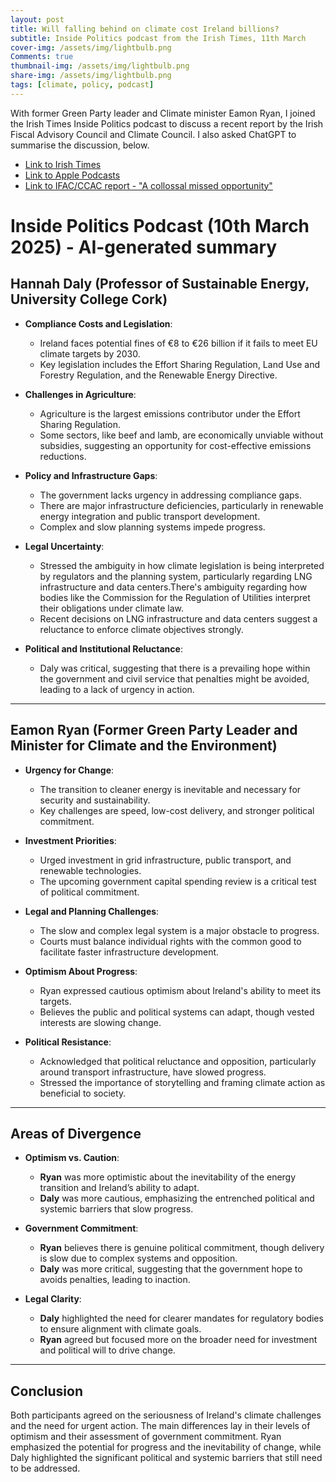 ```yaml
---
layout: post
title: Will falling behind on climate cost Ireland billions? 
subtitle: Inside Politics podcast from the Irish Times, 11th March
cover-img: /assets/img/lightbulb.png
Comments: true
thumbnail-img: /assets/img/lightbulb.png
share-img: /assets/img/lightbulb.png
tags: [climate, policy, podcast]
---
```


With former Green Party leader and Climate minister Eamon Ryan, I joined the Irish Times Inside Politics podcast to discuss a recent report by the Irish Fiscal Advisory Council and Climate Council. I also asked ChatGPT to summarise the discussion, below.

- [Link to Irish Times](https://www.irishtimes.com/podcasts/inside-politics/will-falling-behind-on-climate-cost-ireland-billions/)
- [Link to Apple Podcasts](https://podcasts.apple.com/ie/podcast/inside-politics-with-hugh-linehan/id794389685?i=1000698530914)
- [Link to IFAC/CCAC report - "A collossal missed opportunity"](https://www.fiscalcouncil.ie/a-colossal-missed-opportunity/)


# **Inside Politics Podcast (10th March 2025) - AI-generated summary**

## **Hannah Daly (Professor of Sustainable Energy, University College Cork)**

- **Compliance Costs and Legislation**:  
  - Ireland faces potential fines of €8 to €26 billion if it fails to meet EU climate targets by 2030.  
  - Key legislation includes the Effort Sharing Regulation, Land Use and Forestry Regulation, and the Renewable Energy Directive.

- **Challenges in Agriculture**:  
  - Agriculture is the largest emissions contributor under the Effort Sharing Regulation.  
  - Some sectors, like beef and lamb, are economically unviable without subsidies, suggesting an opportunity for cost-effective emissions reductions.  

- **Policy and Infrastructure Gaps**:  
  - The government lacks urgency in addressing compliance gaps.  
  - There are major infrastructure deficiencies, particularly in renewable energy integration and public transport development.  
  - Complex and slow planning systems impede progress.

- **Legal Uncertainty**:  
  - Stressed the ambiguity in how climate legislation is being interpreted by regulators and the planning system, particularly regarding LNG infrastructure and data centers.There's ambiguity regarding how bodies like the Commission for the Regulation of Utilities interpret their obligations under climate law.  
  - Recent decisions on LNG infrastructure and data centers suggest a reluctance to enforce climate objectives strongly.

- **Political and Institutional Reluctance**:  
  - Daly was critical, suggesting that there is a prevailing hope within the government and civil service that penalties might be avoided, leading to a lack of urgency in action.

---

## **Eamon Ryan (Former Green Party Leader and Minister for Climate and the Environment)**

- **Urgency for Change**:  
  - The transition to cleaner energy is inevitable and necessary for security and sustainability.  
  - Key challenges are speed, low-cost delivery, and stronger political commitment.

- **Investment Priorities**:  
  - Urged investment in grid infrastructure, public transport, and renewable technologies.  
  - The upcoming government capital spending review is a critical test of political commitment.

- **Legal and Planning Challenges**:  
  - The slow and complex legal system is a major obstacle to progress.  
  - Courts must balance individual rights with the common good to facilitate faster infrastructure development.

- **Optimism About Progress**:  
  - Ryan expressed cautious optimism about Ireland's ability to meet its targets.  
  - Believes the public and political systems can adapt, though vested interests are slowing change.

- **Political Resistance**:  
  - Acknowledged that political reluctance and opposition, particularly around transport infrastructure, have slowed progress.  
  - Stressed the importance of storytelling and framing climate action as beneficial to society.

---

## **Areas of Divergence**

- **Optimism vs. Caution**:  
  - **Ryan** was more optimistic about the inevitability of the energy transition and Ireland’s ability to adapt.  
  - **Daly** was more cautious, emphasizing the entrenched political and systemic barriers that slow progress.

- **Government Commitment**:  
  - **Ryan** believes there is genuine political commitment, though delivery is slow due to complex systems and opposition. 
  - **Daly** was more critical, suggesting that the government hope to avoids penalties, leading to inaction.

- **Legal Clarity**:  
  - **Daly** highlighted the need for clearer mandates for regulatory bodies to ensure alignment with climate goals.  
  - **Ryan** agreed but focused more on the broader need for investment and political will to drive change.

---

## **Conclusion**

Both participants agreed on the seriousness of Ireland's climate challenges and the need for urgent action. The main differences lay in their levels of optimism and their assessment of government commitment. Ryan emphasized the potential for progress and the inevitability of change, while Daly highlighted the significant political and systemic barriers that still need to be addressed.